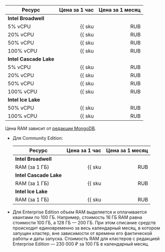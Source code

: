 | Ресурс        | Цена за 1 час                                        | Цена за 1 месяц                                            |
| ----- | ----: | ----: |
| **Intel Broadwell** |
| 5% vCPU       | {{ sku|RUB|mdb.cluster.mongodb.v1.cpu.c5|string }}   | {{ sku|RUB|mdb.cluster.mongodb.v1.cpu.c5|month|string }}   |
| 20% vCPU      | {{ sku|RUB|mdb.cluster.mongodb.v1.cpu.c20|string }}  | {{ sku|RUB|mdb.cluster.mongodb.v1.cpu.c20|month|string }}  |
| 50% vCPU      | {{ sku|RUB|mdb.cluster.mongodb.v1.cpu.c50|string }}  | {{ sku|RUB|mdb.cluster.mongodb.v1.cpu.c50|month|string }}  |
| 100% vCPU     | {{ sku|RUB|mdb.cluster.mongodb.v1.cpu.c100|string }} | {{ sku|RUB|mdb.cluster.mongodb.v1.cpu.c100|month|string }} |
| **Intel Cascade Lake** |
| 5% vCPU       | {{ sku|RUB|mdb.cluster.mongodb.v2.cpu.c5|string }}   | {{ sku|RUB|mdb.cluster.mongodb.v2.cpu.c5|month|string }}   |
| 20% vCPU      | {{ sku|RUB|mdb.cluster.mongodb.v2.cpu.c20|string }}  | {{ sku|RUB|mdb.cluster.mongodb.v2.cpu.c20|month|string }}  |
| 50% vCPU      | {{ sku|RUB|mdb.cluster.mongodb.v2.cpu.c50|string }}  | {{ sku|RUB|mdb.cluster.mongodb.v2.cpu.c50|month|string }}  |
| 100% vCPU     | {{ sku|RUB|mdb.cluster.mongodb.v2.cpu.c100|string }} | {{ sku|RUB|mdb.cluster.mongodb.v2.cpu.c100|month|string }} |
| **Intel Ice Lake** |
| 50% vCPU      | {{ sku|RUB|mdb.cluster.mongodb.v3.cpu.c50|string }}  | {{ sku|RUB|mdb.cluster.mongodb.v3.cpu.c50|month|string }}  |
| 100% vCPU     | {{ sku|RUB|mdb.cluster.mongodb.v3.cpu.c100|string }} | {{ sku|RUB|mdb.cluster.mongodb.v3.cpu.c100|month|string }} |

Цена RAM зависит от [редакции MongoDB](../../managed-mongodb/concepts/editions.md).

* Для Community Edition:

    | Ресурс        | Цена за 1 час                                   | Цена за 1 месяц                                       |
    | ----- | ----: | ----: |
    | **Intel Broadwell** |
    | RAM (за 1 ГБ) | {{ sku|RUB|mdb.cluster.mongodb.v1.ram|string }} | {{ sku|RUB|mdb.cluster.mongodb.v1.ram|month|string }} |
    | **Intel Cascade Lake** |
    | RAM (за 1 ГБ) | {{ sku|RUB|mdb.cluster.mongodb.v2.ram|string }} | {{ sku|RUB|mdb.cluster.mongodb.v2.ram|month|string }} |
    | **Intel Ice Lake** |
    | RAM (за 1 ГБ) | {{ sku|RUB|mdb.cluster.mongodb.v3.ram|string }} | {{ sku|RUB|mdb.cluster.mongodb.v3.ram|month|string }} |

* Для Enterprise Edition объем RAM выделяется и оплачивается квантами по 100 ГБ. Например, стоимость 16 ГБ RAM равна стоимости 100 ГБ, а 128 ГБ — 200 ГБ. При этом списание средств происходит единовременно за весь календарный месяц, в котором запущен кластер, вне зависимости от времени его фактической работы и даты запуска. Стоимость RAM для кластеров с редакцией Enterprise Edition — 230 000 ₽ за 100 ГБ в календарный месяц.